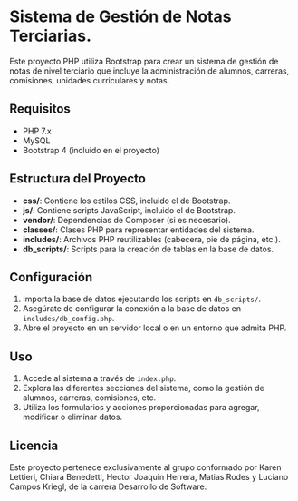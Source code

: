 # Sistema de Gestión de Notas Terciarias.

Este proyecto PHP utiliza Bootstrap para crear un sistema de gestión de notas de nivel terciario que incluye la administración de alumnos, carreras, comisiones, unidades curriculares y notas.

## Requisitos

- PHP 7.x
- MySQL
- Bootstrap 4 (incluido en el proyecto)

## Estructura del Proyecto

- **css/**: Contiene los estilos CSS, incluido el de Bootstrap.
- **js/**: Contiene scripts JavaScript, incluido el de Bootstrap.
- **vendor/**: Dependencias de Composer (si es necesario).
- **classes/**: Clases PHP para representar entidades del sistema.
- **includes/**: Archivos PHP reutilizables (cabecera, pie de página, etc.).
- **db_scripts/**: Scripts para la creación de tablas en la base de datos.

## Configuración

1. Importa la base de datos ejecutando los scripts en `db_scripts/`.
2. Asegúrate de configurar la conexión a la base de datos en `includes/db_config.php`.
3. Abre el proyecto en un servidor local o en un entorno que admita PHP.

## Uso

1. Accede al sistema a través de `index.php`.
2. Explora las diferentes secciones del sistema, como la gestión de alumnos, carreras, comisiones, etc.
3. Utiliza los formularios y acciones proporcionadas para agregar, modificar o eliminar datos.


## Licencia

Este proyecto pertenece exclusivamente al grupo conformado por Karen Lettieri, Chiara Benedetti, Hector Joaquin Herrera, Matias Rodes y Luciano Campos Kriegl, de la carrera Desarrollo de Software.
